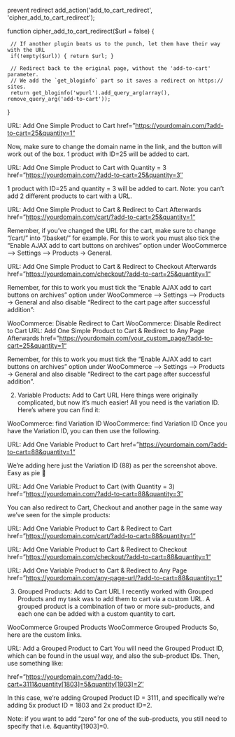 prevent redirect
add_action('add_to_cart_redirect', 'cipher_add_to_cart_redirect');
 
function cipher_add_to_cart_redirect($url = false) {
 
     // If another plugin beats us to the punch, let them have their way with the URL
     if(!empty($url)) { return $url; }
 
     // Redirect back to the original page, without the 'add-to-cart' parameter.
     // We add the `get_bloginfo` part so it saves a redirect on https:// sites.
     return get_bloginfo('wpurl').add_query_arg(array(), remove_query_arg('add-to-cart'));
 
}


URL: Add One Simple Product to Cart
href=”https://yourdomain.com/?add-to-cart=25&quantity=1“

Now, make sure to change the domain name in the link, and the button will work out of the box. 1 product with ID=25 will be added to cart.

URL: Add One Simple Product to Cart with Quantity = 3
href=”https://yourdomain.com/?add-to-cart=25&quantity=3″

1 product with ID=25 and quantity = 3 will be added to cart. Note: you can’t add 2 different products to cart with a URL.

URL: Add One Simple Product to Cart & Redirect to Cart Afterwards
href=”https://yourdomain.com/cart/?add-to-cart=25&quantity=1“

Remember, if you’ve changed the URL for the cart, make sure to change “/cart/” into “/basket/” for example. For this to work you must also tick the “Enable AJAX add to cart buttons on archives” option under WooCommerce –> Settings –> Products -> General.

URL: Add One Simple Product to Cart & Redirect to Checkout Afterwards
href=”https://yourdomain.com/checkout/?add-to-cart=25&quantity=1“

Remember, for this to work you must tick the “Enable AJAX add to cart buttons on archives” option under WooCommerce –> Settings –> Products -> General and also disable “Redirect to the cart page after successful addition”:

WooCommerce: Disable Redirect to Cart
WooCommerce: Disable Redirect to Cart
URL: Add One Simple Product to Cart & Redirect to Any Page Afterwards
href=”https://yourdomain.com/your_custom_page/?add-to-cart=25&quantity=1“

Remember, for this to work you must tick the “Enable AJAX add to cart buttons on archives” option under WooCommerce –> Settings –> Products -> General and also disable “Redirect to the cart page after successful addition”.

2) Variable Products: Add to Cart URL
Here things were originally complicated, but now it’s much easier! All you need is the variation ID. Here’s where you can find it:

WooCommerce: find Variation ID
WooCommerce: find Variation ID
Once you have the Variation ID, you can then use the following.

URL: Add One Variable Product to Cart
href=”https://yourdomain.com/?add-to-cart=88&quantity=1“

We’re adding here just the Variation ID (88) as per the screenshot above. Easy as pie 🙂

URL: Add One Variable Product to Cart (with Quantity = 3)
href=”https://yourdomain.com/?add-to-cart=88&quantity=3″

You can also redirect to Cart, Checkout and another page in the same way we’ve seen for the simple products:

URL: Add One Variable Product to Cart & Redirect to Cart
href=”https://yourdomain.com/cart/?add-to-cart=88&quantity=1“

URL: Add One Variable Product to Cart & Redirect to Checkout
href=”https://yourdomain.com/checkout/?add-to-cart=88&quantity=1“

URL: Add One Variable Product to Cart & Redirect to Any Page
href=”https://yourdomain.com/any-page-url/?add-to-cart=88&quantity=1“

3) Grouped Products: Add to Cart URL
I recently worked with Grouped Products and my task was to add them to cart via a custom URL. A grouped product is a combination of two or more sub-products, and each one can be added with a custom quantity to cart.

WooCommerce Grouped Products
WooCommerce Grouped Products
So, here are the custom links.

URL: Add a Grouped Product to Cart
You will need the Grouped Product ID, which can be found in the usual way, and also the sub-product IDs. Then, use something like:

href=”https://yourdomain.com/?add-to-cart=3111&quantity[1803]=5&quantity[1903]=2″

In this case, we’re adding Grouped Product ID = 3111, and specifically we’re adding 5x product ID = 1803 and 2x product ID=2.

Note: if you want to add “zero” for one of the sub-products, you still need to specify that i.e. &quantity[1903]=0.
